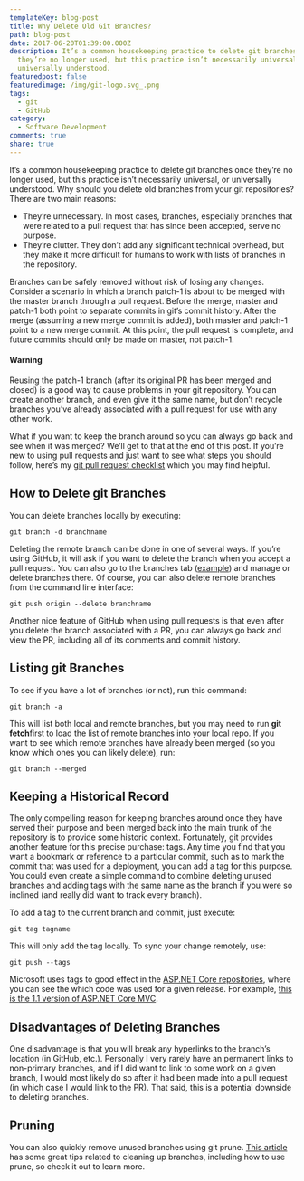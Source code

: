 ```yaml
---
templateKey: blog-post
title: Why Delete Old Git Branches?
path: blog-post
date: 2017-06-20T01:39:00.000Z
description: It’s a common housekeeping practice to delete git branches once
  they’re no longer used, but this practice isn’t necessarily universal, or
  universally understood.
featuredpost: false
featuredimage: /img/git-logo.svg_.png
tags:
  - git
  - GitHub
category:
  - Software Development
comments: true
share: true
---
```

It’s a common housekeeping practice to delete git branches once they’re no longer used, but this practice isn’t necessarily universal, or universally understood. Why should you delete old branches from your git repositories? There are two main reasons:

* They’re unnecessary. In most cases, branches, especially branches that were related to a pull request that has since been accepted, serve no purpose.
* They’re clutter. They don’t add any significant technical overhead, but they make it more difficult for humans to work with lists of branches in the repository.

Branches can be safely removed without risk of losing any changes. Consider a scenario in which a branch patch-1 is about to be merged with the master branch through a pull request. Before the merge, master and patch-1 both point to separate commits in git’s commit history. After the merge (assuming a new merge commit is added), both master and patch-1 point to a new merge commit. At this point, the pull request is complete, and future commits should only be made on master, not patch-1.

#### Warning

Reusing the patch-1 branch (after its original PR has been merged and closed) is a good way to cause problems in your git repository. You can create another branch, and even give it the same name, but don’t recycle branches you’ve already associated with a pull request for use with any other work.

What if you want to keep the branch around so you can always go back and see when it was merged? We’ll get to that at the end of this post. If you’re new to using pull requests and just want to see what steps you should follow, here’s my [git pull request checklist](http://ardalis.com/github-pull-request-checklist) which you may find helpful.

## How to Delete git Branches

You can delete branches locally by executing:

```
git branch -d branchname
```

Deleting the remote branch can be done in one of several ways. If you’re using GitHub, it will ask if you want to delete the branch when you accept a pull request. You can also go to the branches tab ([example](https://github.com/ardalis/CleanArchitecture/branches)) and manage or delete branches there. Of course, you can also delete remote branches from the command line interface:

```
git push origin --delete branchname
```

Another nice feature of GitHub when using pull requests is that even after you delete the branch associated with a PR, you can always go back and view the PR, including all of its comments and commit history.

## Listing git Branches

To see if you have a lot of branches (or not), run this command:

```
git branch -a
```

This will list both local and remote branches, but you may need to run **git fetch**first to load the list of remote branches into your local repo. If you want to see which remote branches have already been merged (so you know which ones you can likely delete), run:

```
git branch --merged
```

## Keeping a Historical Record

The only compelling reason for keeping branches around once they have served their purpose and been merged back into the main trunk of the repository is to provide some historic context. Fortunately, git provides another feature for this precise purchase: tags. Any time you find that you want a bookmark or reference to a particular commit, such as to mark the commit that was used for a deployment, you can add a tag for this purpose. You could even create a simple command to combine deleting unused branches and adding tags with the same name as the branch if you were so inclined (and really did want to track every branch).

To add a tag to the current branch and commit, just execute:

```
git tag tagname
```

This will only add the tag locally. To sync your change remotely, use:

```
git push --tags
```

Microsoft uses tags to good effect in the [ASP.NET Core repositories](https://github.com/aspnet), where you can see the which code was used for a given release. For example, [this is the 1.1 version of ASP.NET Core MVC](https://github.com/aspnet/Mvc/tree/rel/1.1.0).

## Disadvantages of Deleting Branches

One disadvantage is that you will break any hyperlinks to the branch’s location (in GitHub, etc.). Personally I very rarely have an permanent links to non-primary branches, and if I did want to link to some work on a given branch, I would most likely do so after it had been made into a pull request (in which case I would link to the PR). That said, this is a potential downside to deleting branches.

## Pruning

You can also quickly remove unused branches using git prune. [This article](http://railsware.com/blog/2014/08/11/git-housekeeping-tutorial-clean-up-outdated-branches-in-local-and-remote-repositories/) has some great tips related to cleaning up branches, including how to use prune, so check it out to learn more.